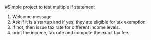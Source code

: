 #Simple project to test multiple if statement

1. Welcome message
2. Ask if it is a startup and if yes. they ate eligible for tax exemption
3. If not, then issue tax rate for different income levels.
4. print the income, tax rate and compute the exact tax fee.
